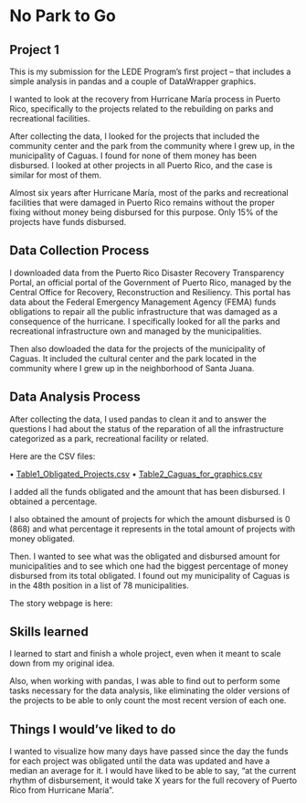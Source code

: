 # No Park to Go
## Project 1

This is my submission for the LEDE Program’s first project – that includes a simple analysis in pandas and a couple of DataWrapper graphics. 

I wanted to look at the recovery from Hurricane María process in Puerto Rico, specifically to the projects related to the rebuilding on parks and recreational facilities. 

After collecting the data, I looked for the projects that included the community center and the park from the community where I grew up, in the municipality of Caguas. I found for none of them money has been disbursed. I looked at other projects in all Puerto Rico, and the case is similar for most of them. 

Almost six years after Hurricane María, most of the parks and recreational facilities that were damaged in Puerto Rico remains without the proper fixing without money being disbursed for this purpose. Only 15% of the projects have funds disbursed. 

## Data Collection Process

I downloaded data from the Puerto Rico Disaster Recovery Transparency Portal, an official portal of the Government of Puerto Rico, managed by the Central Office for Recovery, Reconstruction and Resiliency. This portal has data about the Federal Emergency Management Agency (FEMA) funds obligations to repair all the public infrastructure that was damaged as a consequence of the hurricane. I specifically looked for all the parks and recreational infrastructure own and managed by the municipalities. 

Then also dowloaded the data for the projects of the municipality of Caguas. It included the cultural center and the park located in the community where I grew up in the neighborhood of Santa Juana. 

## Data Analysis Process

After collecting the data, I used pandas to clean it and to answer the questions I had about the status of the reparation of all the infrastructure categorized as a park, recreational facility or related. 

Here are the CSV files:

•	[Table1_Obligated_Projects.csv](https://github.com/cristinadelmar/parks-recovery-puerto-rico/blob/main/Table1_Obligated_Projects.csv)
• [Table2_Caguas_for_graphics.csv](https://github.com/cristinadelmar/parks-recovery-puerto-rico/blob/main/Table2_Caguas_for_graphics.csv)

I added all the funds obligated and the amount that has been disbursed. I obtained a percentage.

I also obtained the amount of projects for which the amount disbursed is 0 (868) and what percentage it represents in the total amount of projects with money obligated. 

Then. I wanted to see what was the obligated and disbursed amount for municipalities and to see which one had the biggest percentage of money disbursed from its total obligated. I found out my municipality of Caguas is in the 48th position in a list of 78 municipalities. 

The story webpage is here: 

## Skills learned

I learned to start and finish a whole project, even when it meant to scale down from my original idea.

Also, when working with pandas, I was able to find out to perform some tasks necessary for the data analysis, like eliminating the older versions of the projects to be able to only count the most recent version of each one. 

## Things I would’ve liked to do

I wanted to visualize how many days have passed since the day the funds for each project was obligated until the data was updated and have a median an average for it. I would have liked to be able to say, “at the current rhythm of disbursement, it would take X years for the full recovery of Puerto Rico from Hurricane María”. 












 

